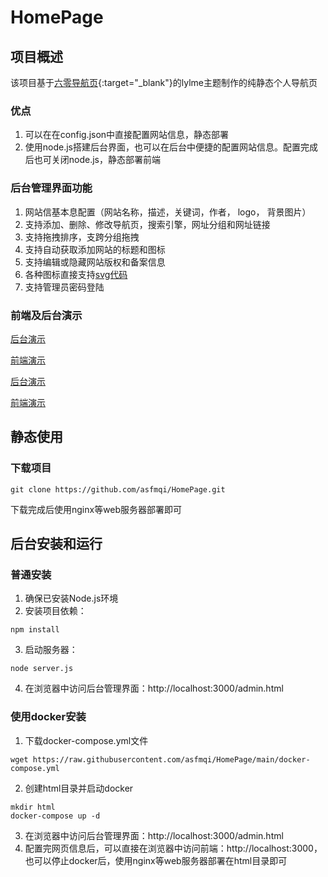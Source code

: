 # HomePage

## 项目概述
该项目基于[六零导航页](https://gitee.com/LyLme/lylme_spage){:target="_blank"}的lylme主题制作的纯静态个人导航页

### 优点
1. 可以在在config.json中直接配置网站信息，静态部署
2. 使用node.js搭建后台界面，也可以在后台中便捷的配置网站信息。配置完成后也可关闭node.js，静态部署前端

### 后台管理界面功能
1. 网站信基本息配置（网站名称，描述，关键词，作者， logo， 背景图片）
2. 支持添加、删除、修改导航页，搜索引擎，网址分组和网址链接
3. 支持拖拽排序，支跨分组拖拽
4. 支持自动获取添加网站的标题和图标
5. 支持编辑或隐藏网站版权和备案信息
6. 各种图标直接支持[svg代码](https://www.iconfont.cn/)
7. 支持管理员密码登陆

### 前端及后台演示
[后台演示](https://test.asfmq.cn/admin.html)

[前端演示](https://test.asfmq.cn)

<a href="https://test.asfmq.cn/admin.html" target="_blank">后台演示</a>

<a href="https://test.asfmq.cn" target="_blank">前端演示</a>

## 静态使用
### 下载项目
```bash:copy
git clone https://github.com/asfmqi/HomePage.git
```
下载完成后使用nginx等web服务器部署即可

## 后台安装和运行
### 普通安装
1. 确保已安装Node.js环境
2. 安装项目依赖：
```bash:copy
npm install
```
3. 启动服务器：
```bash:copy
node server.js
```
4. 在浏览器中访问后台管理界面：http://localhost:3000/admin.html
### 使用docker安装
1. 下载docker-compose.yml文件
```bash:copy
wget https://raw.githubusercontent.com/asfmqi/HomePage/main/docker-compose.yml
```
2. 创建html目录并启动docker
```bash:copy
mkdir html
docker-compose up -d
```
3. 在浏览器中访问后台管理界面：http://localhost:3000/admin.html
4. 配置完网页信息后，可以直接在浏览器中访问前端：http://localhost:3000，
也可以停止docker后，使用nginx等web服务器部署在html目录即可

